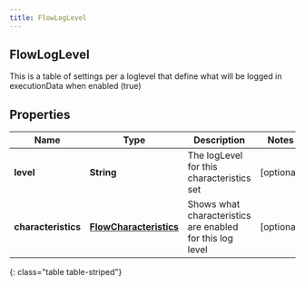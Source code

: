 ```yaml
---
title: FlowLogLevel
---
```

## FlowLogLevel
This is a table of settings per a loglevel that define what will be logged in executionData when enabled (true)

## Properties

|Name | Type | Description | Notes|
|------------ | ------------- | ------------- | -------------|
| **level** | **String** | The logLevel for this characteristics set | [optional] |
| **characteristics** | [**FlowCharacteristics**](FlowCharacteristics.html) | Shows what characteristics are enabled for this log level | [optional] |
{: class="table table-striped"}


